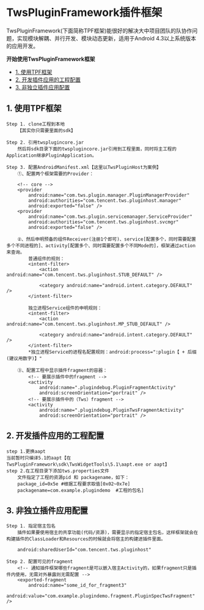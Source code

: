 # TwsPluginFramework插件框架

TwsPluginFramework(下面简称TPF框架)能很好的解决大中项目团队的队协作问题，实现模块解耦、并行开发、模块动态更新，适用于Android 4.3以上系统版本的应用开发。


**开始使用TwsPluginFramework框架**

- [1. 使用TPF框架](#1)
- [2. 开发插件应用的工程配置](#2)
- [3. 非独立插件应用配置](#3)

## 1. 使用TPF框架
	Step 1. clone工程到本地
		【其实你只需要里面的sdk】

	Step 2. 引用twsplugincore.jar
		然后将sdk目录下面的twsplugincore.jar引用到工程里面，同时将主工程的Application继承PluginApplication。
	
	Step 3. 配置AndroidManifest.xml【这里以TwsPluginHost为案例】
		①、配置两个框架需要的Provider：

		<!-- core -->
        <provider
            android:name="com.tws.plugin.manager.PluginManagerProvider"
            android:authorities="com.tencent.tws.pluginhost.manager"
            android:exported="false" />
        <provider
            android:name="com.tws.plugin.servicemanager.ServiceProvider"
            android:authorities="com.tencent.tws.pluginhost.svcmgr"
            android:exported="false" />

		②、然后申明预备的组件Receiver(注册1个即可)、service[配置多个，同时需要配置多个不同进程的]、activity[配置多个、同时需要配置多个不同Mode的]，框架通过action来查询。
			普通组件的规则：
		    <intent-filter>
                <action android:name="com.tencent.tws.pluginhost.STUB_DEFAULT" />

                <category android:name="android.intent.category.DEFAULT" />
            </intent-filter>
	
			独立进程Service组件的申明规则：
			<intent-filter>
                <action android:name="com.tencent.tws.pluginhost.MP_STUB_DEFAULT" />

                <category android:name="android.intent.category.DEFAULT" />
            </intent-filter>
			*独立进程Service的进程名配置规则：android:process=":plugin【 + 后缀(建议用数字)】"

		③、配置工程中显示插件fragment的容器：			
        	<!-- 要展示插件中的fragment -->
        	<activity
            	android:name=".plugindebug.PluginFragmentActivity"
            	android:screenOrientation="portrait" />
       		<!-- 要展示插件中的（Tws）fragment -->
        	<activity
            	android:name=".plugindebug.PluginTwsFragmentActivity"
            	android:screenOrientation="portrait" /> 

## 2. 开发插件应用的工程配置
	step 1.更换aapt
	当前暂时只编译5.1的aapt【在TwsPluginFramework\sdk\TwsWidgetTools\5.1\aapt.exe or aapt】
	step 2.在工程目录下添加tws.properties文件
		文件指定了工程的资源pid 和 packagename，如下：
		package_id=0x5e	#根据工程要求取值[0x02~0x7e]
		packagename=com.example.plugindemo	#工程的包名]

## 3. 非独立插件应用配置
	Step 1. 指定宿主包名
		插件如果要使用宿主的共享功能(代码/资源)，需要显示的指定宿主包名，这样框架就会在构建插件的ClassLoader和Resources的时候就会将宿主的构建进插件里面。

		android:sharedUserId="com.tencent.tws.pluginhost"

	Step 2. 配置可见的fragment
		<!-- 通知插件框架哪些fragment是可以嵌入宿主Activity的，如果fragment只是插件内使用，无需对外暴露则无需配置 -->
        <exported-fragment
            android:name="some_id_for_fragment3"
            android:value="com.example.plugindemo.fragment.PluginSpecTwsFragment" />